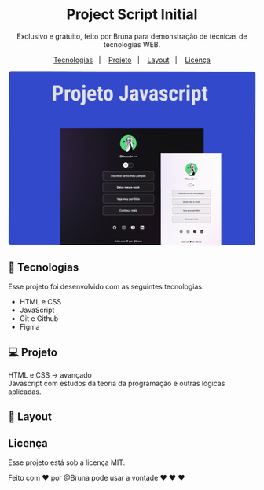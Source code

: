 <h1 align="center"> Project Script Initial </h1>

<p align="center">
Exclusivo e gratuito, feito por Bruna para demonstração de técnicas de tecnologias WEB.
</p>

<p align="center">
  <a href="#-tecnologias">Tecnologias</a>&nbsp;&nbsp;&nbsp;|&nbsp;&nbsp;&nbsp;
  <a href="#-projeto">Projeto</a>&nbsp;&nbsp;&nbsp;|&nbsp;&nbsp;&nbsp;
  <a href="#-layout">Layout</a>&nbsp;&nbsp;&nbsp;|&nbsp;&nbsp;&nbsp;
  <a href="#memo-licença">Licença</a>
</p>
<p align="center">
  <img alt="projeto javascript" src=".github/preview.png"/>
</p>

## 🚀 Tecnologias

Esse projeto foi desenvolvido com as seguintes tecnologias:

- HTML e CSS
- JavaScript
- Git e Github
- Figma

## 💻 Projeto

HTML e CSS -> avançado <br>
Javascript com estudos da teoria da programação e outras lógicas aplicadas.

## 🔖 Layout

## Licença

Esse projeto está sob a licença MIT.

<footer>Feito com ♥ por @Bruna pode usar a vontade ♥ ♥ ♥ <a href="#"></a></footer>
